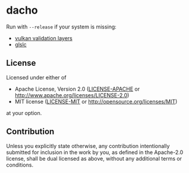 <!-- dacho/README.md -->

# dacho

Run with `--release` if your system is missing:
- [vulkan validation layers](https://github.com/KhronosGroup/Vulkan-ValidationLayers)
- [glslc](https://github.com/google/shaderc/tree/main/glslc)

## License

Licensed under either of

 * Apache License, Version 2.0
   ([LICENSE-APACHE](LICENSE-APACHE) or http://www.apache.org/licenses/LICENSE-2.0)
 * MIT license
   ([LICENSE-MIT](LICENSE-MIT) or http://opensource.org/licenses/MIT)

at your option.

## Contribution

Unless you explicitly state otherwise, any contribution intentionally submitted
for inclusion in the work by you, as defined in the Apache-2.0 license, shall be
dual licensed as above, without any additional terms or conditions.


